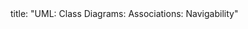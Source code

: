<frontmatter>
title: "UML: Class Diagrams: Associations: Navigability"
</frontmatter>

<include src="navbar.md" boilerplate />

<include src="unit-inPage-asFlat.md" boilerplate />